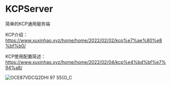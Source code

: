 # KCPServer
简单的KCP通用服务端

KCP介绍：https://www.xuxinhao.xyz/home/home/2022/02/02/kcp%e7%ae%80%e8%bf%b0/

KCP使用配置简述：https://www.xuxinhao.xyz/home/home/2022/02/04/kcp%e4%bd%bf%e7%94%a8/

![OCE87VDCQ2DHI 97 S5{O_C](https://user-images.githubusercontent.com/60800578/154793255-999cea9d-96c2-4b0d-b5d5-a76233137be2.png)
